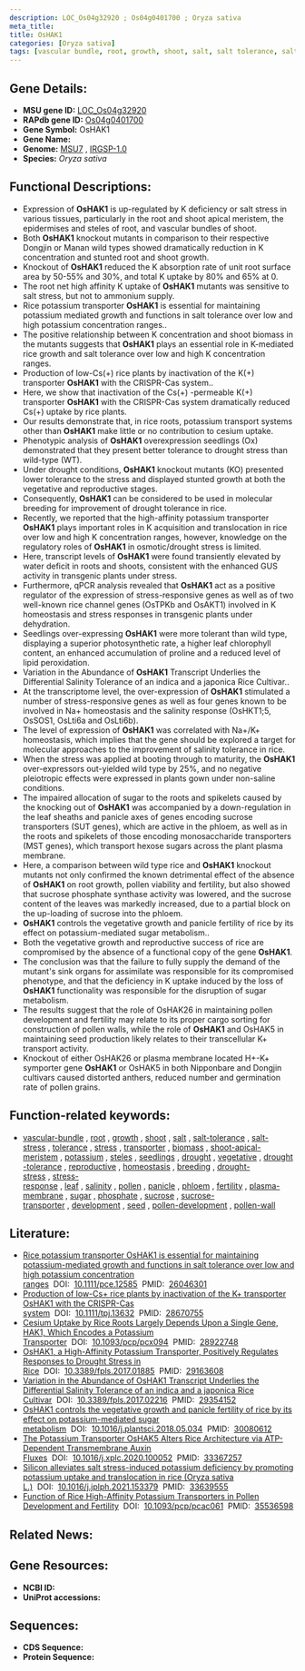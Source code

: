 ```yaml
---
description: LOC_Os04g32920 ; Os04g0401700 ; Oryza sativa
meta_title:
title: OsHAK1
categories: [Oryza sativa]
tags: [vascular bundle, root, growth, shoot, salt, salt tolerance, salt stress, tolerance, stress, transporter, biomass, shoot apical meristem, potassium, steles, seedlings, drought, vegetative, drought tolerance, reproductive, homeostasis, breeding, drought stress, drought stress , stress response, leaf, salinity, pollen, panicle, phloem, fertility, plasma membrane, sugar, phosphate, sucrose, sucrose transporter, development, seed, pollen development, pollen wall]
---
```


## Gene Details:
- **MSU gene ID:** [LOC_Os04g32920](http://rice.uga.edu/cgi-bin/ORF_infopage.cgi?orf=LOC_Os04g32920)  
- **RAPdb gene ID:** [Os04g0401700](https://rapdb.dna.affrc.go.jp/locus/?name=Os04g0401700)  
- **Gene Symbol:** OsHAK1
- **Gene Name:**
- **Genome:**  [MSU7](http://rice.uga.edu/)&nbsp;,&nbsp;[IRGSP-1.0](https://rapdb.dna.affrc.go.jp/download/irgsp1.html)
- **Species:** *Oryza sativa*

## Functional Descriptions:
   - Expression of **OsHAK1** is up-regulated by K deficiency or salt stress in various tissues, particularly in the root and shoot apical meristem, the epidermises and steles of root, and vascular bundles of shoot.
   - Both **OsHAK1** knockout mutants in comparison to their respective Dongjin or Manan wild types showed dramatically reduction in K concentration and stunted root and shoot growth.
   - Knockout of **OsHAK1** reduced the K absorption rate of unit root surface area by 50-55% and 30%, and total K uptake by 80% and 65% at 0.
   - The root net high affinity K uptake of **OsHAK1** mutants was sensitive to salt stress, but not to ammonium supply.
   - Rice potassium transporter **OsHAK1** is essential for maintaining potassium mediated growth and functions in salt tolerance over low and high potassium concentration ranges..
   - The positive relationship between K concentration and shoot biomass in the mutants suggests that **OsHAK1** plays an essential role in K-mediated rice growth and salt tolerance over low and high K concentration ranges.
   - Production of low-Cs(+) rice plants by inactivation of the K(+) transporter **OsHAK1** with the CRISPR-Cas system..
   - Here, we show that inactivation of the Cs(+) -permeable K(+) transporter **OsHAK1** with the CRISPR-Cas system dramatically reduced Cs(+) uptake by rice plants.
   - Our results demonstrate that, in rice roots, potassium transport systems other than **OsHAK1** make little or no contribution to cesium uptake.
   - Phenotypic analysis of **OsHAK1** overexpression seedlings (Ox) demonstrated that they present better tolerance to drought stress than wild-type (WT).
   - Under drought conditions, **OsHAK1** knockout mutants (KO) presented lower tolerance to the stress and displayed stunted growth at both the vegetative and reproductive stages.
   - Consequently, **OsHAK1** can be considered to be used in molecular breeding for improvement of drought tolerance in rice.
   - Recently, we reported that the high-affinity potassium transporter **OsHAK1** plays important roles in K acquisition and translocation in rice over low and high K concentration ranges, however, knowledge on the regulatory roles of **OsHAK1** in osmotic/drought stress is limited.
   - Here, transcript levels of **OsHAK1** were found transiently elevated by water deficit in roots and shoots, consistent with the enhanced GUS activity in transgenic plants under stress.
   - Furthermore, qPCR analysis revealed that **OsHAK1** act as a positive regulator of the expression of stress-responsive genes as well as of two well-known rice channel genes (OsTPKb and OsAKT1) involved in K homeostasis and stress responses in transgenic plants under dehydration.
   - Seedlings over-expressing **OsHAK1** were more tolerant than wild type, displaying a superior photosynthetic rate, a higher leaf chlorophyll content, an enhanced accumulation of proline and a reduced level of lipid peroxidation.
   - Variation in the Abundance of **OsHAK1** Transcript Underlies the Differential Salinity Tolerance of an indica and a japonica Rice Cultivar..
   - At the transcriptome level, the over-expression of **OsHAK1** stimulated a number of stress-responsive genes as well as four genes known to be involved in Na+ homeostasis and the salinity response (OsHKT1;5, OsSOS1, OsLti6a and OsLti6b).
   - The level of expression of **OsHAK1** was correlated with Na+/K+ homeostasis, which implies that the gene should be explored a target for molecular approaches to the improvement of salinity tolerance in rice.
   - When the stress was applied at booting through to maturity, the **OsHAK1** over-expressors out-yielded wild type by 25%, and no negative pleiotropic effects were expressed in plants gown under non-saline conditions.
   - The impaired allocation of sugar to the roots and spikelets caused by the knocking out of **OsHAK1** was accompanied by a down-regulation in the leaf sheaths and panicle axes of genes encoding sucrose transporters (SUT genes), which are active in the phloem, as well as in the roots and spikelets of those encoding monosaccharide transporters (MST genes), which transport hexose sugars across the plant plasma membrane.
   - Here, a comparison between wild type rice and **OsHAK1** knockout mutants not only confirmed the known detrimental effect of the absence of **OsHAK1** on root growth, pollen viability and fertility, but also showed that sucrose phosphate synthase activity was lowered, and the sucrose content of the leaves was markedly increased, due to a partial block on the up-loading of sucrose into the phloem.
   - **OsHAK1** controls the vegetative growth and panicle fertility of rice by its effect on potassium-mediated sugar metabolism..
   - Both the vegetative growth and reproductive success of rice are compromised by the absence of a functional copy of the gene **OsHAK1**.
   - The conclusion was that the failure to fully supply the demand of the mutant's sink organs for assimilate was responsible for its compromised phenotype, and that the deficiency in K uptake induced by the loss of **OsHAK1** functionality was responsible for the disruption of sugar metabolism.
   - The results suggest that the role of OsHAK26 in maintaining pollen development and fertility may relate to its proper cargo sorting for construction of pollen walls, while the role of **OsHAK1** and OsHAK5 in maintaining seed production likely relates to their transcellular K+ transport activity.
   - Knockout of either OsHAK26 or plasma membrane located H+-K+ symporter gene **OsHAK1** or OsHAK5 in both Nipponbare and Dongjin cultivars caused distorted anthers, reduced number and germination rate of pollen grains.

## Function-related keywords:
   - [vascular-bundle](/tags/vascular-bundle/)&nbsp;,&nbsp;[root](/tags/root/)&nbsp;,&nbsp;[growth](/tags/growth/)&nbsp;,&nbsp;[shoot](/tags/shoot/)&nbsp;,&nbsp;[salt](/tags/salt/)&nbsp;,&nbsp;[salt-tolerance](/tags/salt-tolerance/)&nbsp;,&nbsp;[salt-stress](/tags/salt-stress/)&nbsp;,&nbsp;[tolerance](/tags/tolerance/)&nbsp;,&nbsp;[stress](/tags/stress/)&nbsp;,&nbsp;[transporter](/tags/transporter/)&nbsp;,&nbsp;[biomass](/tags/biomass/)&nbsp;,&nbsp;[shoot-apical-meristem](/tags/shoot-apical-meristem/)&nbsp;,&nbsp;[potassium](/tags/potassium/)&nbsp;,&nbsp;[steles](/tags/steles/)&nbsp;,&nbsp;[seedlings](/tags/seedlings/)&nbsp;,&nbsp;[drought](/tags/drought/)&nbsp;,&nbsp;[vegetative](/tags/vegetative/)&nbsp;,&nbsp;[drought-tolerance](/tags/drought-tolerance/)&nbsp;,&nbsp;[reproductive](/tags/reproductive/)&nbsp;,&nbsp;[homeostasis](/tags/homeostasis/)&nbsp;,&nbsp;[breeding](/tags/breeding/)&nbsp;,&nbsp;[drought-stress](/tags/drought-stress/)&nbsp;,&nbsp;[stress-response](/tags/stress-response/)&nbsp;,&nbsp;[leaf](/tags/leaf/)&nbsp;,&nbsp;[salinity](/tags/salinity/)&nbsp;,&nbsp;[pollen](/tags/pollen/)&nbsp;,&nbsp;[panicle](/tags/panicle/)&nbsp;,&nbsp;[phloem](/tags/phloem/)&nbsp;,&nbsp;[fertility](/tags/fertility/)&nbsp;,&nbsp;[plasma-membrane](/tags/plasma-membrane/)&nbsp;,&nbsp;[sugar](/tags/sugar/)&nbsp;,&nbsp;[phosphate](/tags/phosphate/)&nbsp;,&nbsp;[sucrose](/tags/sucrose/)&nbsp;,&nbsp;[sucrose-transporter](/tags/sucrose-transporter/)&nbsp;,&nbsp;[development](/tags/development/)&nbsp;,&nbsp;[seed](/tags/seed/)&nbsp;,&nbsp;[pollen-development](/tags/pollen-development/)&nbsp;,&nbsp;[pollen-wall](/tags/pollen-wall/)

## Literature:
   - [Rice potassium transporter OsHAK1 is essential for maintaining potassium-mediated growth and functions in salt tolerance over low and high potassium concentration ranges](https://www.doi.org/10.1111/pce.12585)&nbsp;&nbsp;DOI:&nbsp;&nbsp;[10.1111/pce.12585](https://www.doi.org/10.1111/pce.12585)&nbsp;&nbsp;PMID:&nbsp;&nbsp;[26046301](https://pubmed.ncbi.nlm.nih.gov/26046301/)
   - [Production of low-Cs+ rice plants by inactivation of the K+ transporter OsHAK1 with the CRISPR-Cas system](https://www.doi.org/10.1111/tpj.13632)&nbsp;&nbsp;DOI:&nbsp;&nbsp;[10.1111/tpj.13632](https://www.doi.org/10.1111/tpj.13632)&nbsp;&nbsp;PMID:&nbsp;&nbsp;[28670755](https://pubmed.ncbi.nlm.nih.gov/28670755/)
   - [Cesium Uptake by Rice Roots Largely Depends Upon a Single Gene, HAK1, Which Encodes a Potassium Transporter](https://www.doi.org/10.1093/pcp/pcx094)&nbsp;&nbsp;DOI:&nbsp;&nbsp;[10.1093/pcp/pcx094](https://www.doi.org/10.1093/pcp/pcx094)&nbsp;&nbsp;PMID:&nbsp;&nbsp;[28922748](https://pubmed.ncbi.nlm.nih.gov/28922748/)
   - [OsHAK1, a High-Affinity Potassium Transporter, Positively Regulates Responses to Drought Stress in Rice](https://www.doi.org/10.3389/fpls.2017.01885)&nbsp;&nbsp;DOI:&nbsp;&nbsp;[10.3389/fpls.2017.01885](https://www.doi.org/10.3389/fpls.2017.01885)&nbsp;&nbsp;PMID:&nbsp;&nbsp;[29163608](https://pubmed.ncbi.nlm.nih.gov/29163608/)
   - [Variation in the Abundance of OsHAK1 Transcript Underlies the Differential Salinity Tolerance of an indica and a japonica Rice Cultivar](https://www.doi.org/10.3389/fpls.2017.02216)&nbsp;&nbsp;DOI:&nbsp;&nbsp;[10.3389/fpls.2017.02216](https://www.doi.org/10.3389/fpls.2017.02216)&nbsp;&nbsp;PMID:&nbsp;&nbsp;[29354152](https://pubmed.ncbi.nlm.nih.gov/29354152/)
   - [OsHAK1 controls the vegetative growth and panicle fertility of rice by its effect on potassium-mediated sugar metabolism](https://www.doi.org/10.1016/j.plantsci.2018.05.034)&nbsp;&nbsp;DOI:&nbsp;&nbsp;[10.1016/j.plantsci.2018.05.034](https://www.doi.org/10.1016/j.plantsci.2018.05.034)&nbsp;&nbsp;PMID:&nbsp;&nbsp;[30080612](https://pubmed.ncbi.nlm.nih.gov/30080612/)
   - [The Potassium Transporter OsHAK5 Alters Rice Architecture via ATP-Dependent Transmembrane Auxin Fluxes](https://www.doi.org/10.1016/j.xplc.2020.100052)&nbsp;&nbsp;DOI:&nbsp;&nbsp;[10.1016/j.xplc.2020.100052](https://www.doi.org/10.1016/j.xplc.2020.100052)&nbsp;&nbsp;PMID:&nbsp;&nbsp;[33367257](https://pubmed.ncbi.nlm.nih.gov/33367257/)
   - [Silicon alleviates salt stress-induced potassium deficiency by promoting potassium uptake and translocation in rice (Oryza sativa L.)](https://www.doi.org/10.1016/j.jplph.2021.153379)&nbsp;&nbsp;DOI:&nbsp;&nbsp;[10.1016/j.jplph.2021.153379](https://www.doi.org/10.1016/j.jplph.2021.153379)&nbsp;&nbsp;PMID:&nbsp;&nbsp;[33639555](https://pubmed.ncbi.nlm.nih.gov/33639555/)
   - [Function of Rice High-Affinity Potassium Transporters in Pollen Development and Fertility](https://www.doi.org/10.1093/pcp/pcac061)&nbsp;&nbsp;DOI:&nbsp;&nbsp;[10.1093/pcp/pcac061](https://www.doi.org/10.1093/pcp/pcac061)&nbsp;&nbsp;PMID:&nbsp;&nbsp;[35536598](https://pubmed.ncbi.nlm.nih.gov/35536598/)

## Related News:

## Gene Resources:
- **NCBI ID:**  []()
- **UniProt accessions:** [](https://www.uniprot.org/uniprotkb//entry)

## Sequences:
- **CDS Sequence:**
- **Protein Sequence:**
